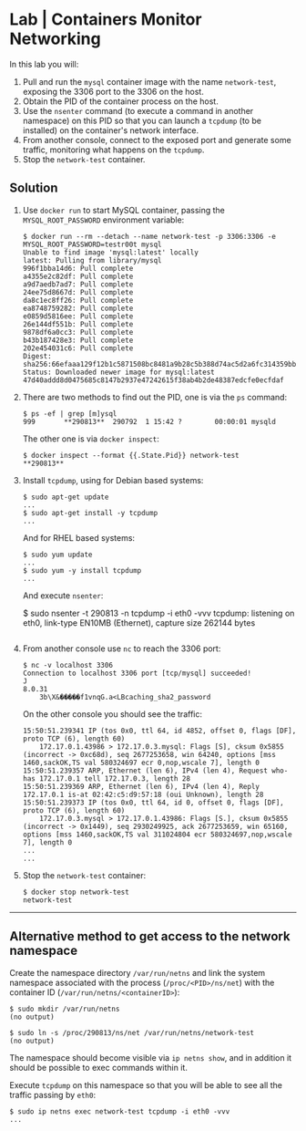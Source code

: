 # Lab | Containers Monitor Networking

In this lab you will:

1. Pull and run the `mysql` container image with the name `network-test`, exposing the 3306 port to the 3306 on the host.
2. Obtain the PID of the container process on the host.
3. Use the `nsenter` command (to execute a command in another namespace) on this PID so that you can launch a `tcpdump` (to be installed) on the container's network interface.
4. From another console, connect to the exposed port and generate some traffic, monitoring what happens on the `tcpdump`.
5. Stop the `network-test` container.

## Solution

1. Use `docker run` to start MySQL container, passing the `MYSQL_ROOT_PASSWORD` environment variable:

   ```console
   $ docker run --rm --detach --name network-test -p 3306:3306 -e MYSQL_ROOT_PASSWORD=testr00t mysql
   Unable to find image 'mysql:latest' locally
   latest: Pulling from library/mysql
   996f1bba14d6: Pull complete
   a4355e2c82df: Pull complete
   a9d7aedb7ad7: Pull complete
   24ee75d8667d: Pull complete
   da8c1ec8ff26: Pull complete
   ea8748759282: Pull complete
   e0859d5816ee: Pull complete
   26e144df551b: Pull complete
   9878df6a0cc3: Pull complete
   b43b187428e3: Pull complete
   202e454031c6: Pull complete
   Digest: sha256:66efaaa129f12b1c5871508bc8481a9b28c5b388d74ac5d2a6fc314359bbef91
   Status: Downloaded newer image for mysql:latest
   47d40addd8d0475685c8147b2937e47242615f38ab4b2de48387edcfe0ecfdaf
   ```

2. There are two methods to find out the PID, one is via the `ps` command:

   ```console
   $ ps -ef | grep [m]ysql
   999       **290813**  290792  1 15:42 ?        00:00:01 mysqld
   ```

   The other one is via `docker inspect`:

   ``` console
   $ docker inspect --format {{.State.Pid}} network-test
   **290813**
   ```

3. Install `tcpdump`, using for Debian based systems:

   ```console
   $ sudo apt-get update
   ...
   $ sudo apt-get install -y tcpdump
   ...
   ```

   And for RHEL based systems:

   ```console
   $ sudo yum update
   ...
   $ sudo yum -y install tcpdump
   ...
   ```

   And execute `nsenter`:

   $ sudo nsenter -t 290813 -n tcpdump -i eth0 -vvv
   tcpdump: listening on eth0, link-type EN10MB (Ethernet), capture size 262144 bytes
   ```

4. From another console use `nc` to reach the 3306 port:

   ```console
   $ nc -v localhost 3306
   Connection to localhost 3306 port [tcp/mysql] succeeded!
   J
   8.0.31
       3b\X&�����f1vnqG.a<LBcaching_sha2_password
   ```

   On the other console you should see the traffic:

   ```console
   15:50:51.239341 IP (tos 0x0, ttl 64, id 4852, offset 0, flags [DF], proto TCP (6), length 60)
       172.17.0.1.43986 > 172.17.0.3.mysql: Flags [S], cksum 0x5855 (incorrect -> 0xc68d), seq 2677253658, win 64240, options [mss 1460,sackOK,TS val 580324697 ecr 0,nop,wscale 7], length 0
   15:50:51.239357 ARP, Ethernet (len 6), IPv4 (len 4), Request who-has 172.17.0.1 tell 172.17.0.3, length 28
   15:50:51.239369 ARP, Ethernet (len 6), IPv4 (len 4), Reply 172.17.0.1 is-at 02:42:c5:d9:57:18 (oui Unknown), length 28
   15:50:51.239373 IP (tos 0x0, ttl 64, id 0, offset 0, flags [DF], proto TCP (6), length 60)
       172.17.0.3.mysql > 172.17.0.1.43986: Flags [S.], cksum 0x5855 (incorrect -> 0x1449), seq 2930249925, ack 2677253659, win 65160, options [mss 1460,sackOK,TS val 311024804 ecr 580324697,nop,wscale 7], length 0
   ...
   ...
   ```

5. Stop the `network-test` container:

   ```console
   $ docker stop network-test
   network-test
   ```

---

## Alternative method to get access to the network namespace

Create the namespace directory `/var/run/netns` and link the system namespace associated with the process (`/proc/<PID>/ns/net`) with the container ID (`/var/run/netns/<containerID>`):

```console
$ sudo mkdir /var/run/netns
(no output)

$ sudo ln -s /proc/290813/ns/net /var/run/netns/network-test
(no output)
```

The namespace should become visible via `ip netns show`, and in addition it should be possible to exec commands within it.

Execute `tcpdump` on this namespace so that you will be able to see all the traffic passing by `eth0`:

```console
$ sudo ip netns exec network-test tcpdump -i eth0 -vvv
...
```
